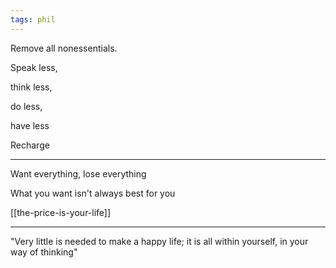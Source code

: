 ```yaml
---
tags: phil
---
```


Remove all nonessentials. 

Speak less, 

think less, 

do less, 

have less 

Recharge

---

Want everything, lose everything 

What you want isn't always best for you 

[[the-price-is-your-life]]

---

"Very little is needed to make a happy life; it is all within yourself, in your way of thinking"


